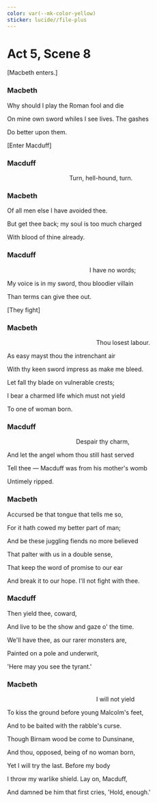 ```yaml
---
color: var(--mk-color-yellow)
sticker: lucide//file-plus
---
```

# Act 5, Scene 8

[Macbeth enters.]

### Macbeth

Why should I play the Roman fool and die

On mine own sword whiles I see lives. The gashes

Do better upon them.

[Enter Macduff]

### Macduff

                                     Turn, hell-hound, turn.

### Macbeth

Of all men else I have avoided thee.

But get thee back; my soul is too much charged

With blood of thine already.

### Macduff

                                                 I have no words;

My voice is in my sword, thou bloodier villain

Than terms can give thee out.

[They fight]

### Macbeth

                                                     Thou losest labour.

As easy mayst thou the intrenchant air

With thy keen sword impress as make me bleed.

Let fall thy blade on vulnerable crests;

I bear a charmed life which must not yield

To one of woman born.

### Macduff

                                         Despair thy charm,

And let the angel whom thou still hast served

Tell thee — Macduff was from his mother's womb

Untimely ripped.

### Macbeth

Accursed be that tongue that tells me so,

For it hath cowed my better part of man;

And be these juggling fiends no more believed

That palter with us in a double sense,

That keep the word of promise to our ear

And break it to our hope. I'll not fight with thee.

### Macduff

Then yield thee, coward,

And live to be the show and gaze o' the time.

We'll have thee, as our rarer monsters are,

Painted on a pole and underwrit,

'Here may you see the tyrant.'

### Macbeth

                                                     I will not yield

To kiss the ground before young Malcolm's feet,

And to be baited with the rabble's curse.

Though Birnam wood be come to Dunsinane,

And thou, opposed, being of no woman born,

Yet I will try the last. Before my body

I throw my warlike shield. Lay on, Macduff,

And damned be him that first cries, 'Hold, enough.'

